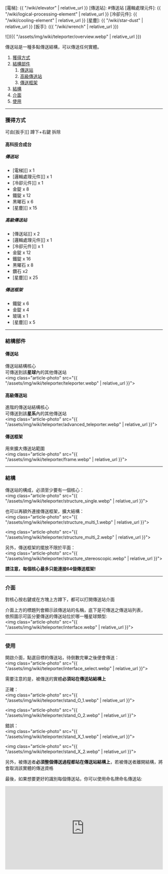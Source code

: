 [電梯]: {{ "/wiki/elevator" | relative_url }}
[傳送站]: #傳送站
[邏輯處理元件]: {{ "/wiki/logical-processing-element" | relative_url }}
[冷卻元件]: {{ "/wiki/cooling-element" | relative_url }}
[星塵]: {{ "/wiki/star-dust" | relative_url }}
[扳手]: ({{ "/wiki/wrench" | relative_url }})

![]({{ "/assets/img/wiki/teleporter/overview.webp" | relative_url }})

傳送站是一種多點傳送結構，可以傳送任何實體。

<div class="article-content">
<ol>
    <li><a href="#獲得方式">獲得方式</a></li>
    <li><a href="#結構部件">結構部件</a>
        <ol>
            <li><a href="#傳送站">傳送站</a></li>
            <li><a href="#高級傳送站">高級傳送站</a></li>
            <li><a href="#傳送框架">傳送框架</a></li>
        </ol>
    </li>
    <li><a href="#結構">結構</a></li>
    <li><a href="#介面">介面</a></li>
    <li><a href="#使用">使用</a></li>
</ol>
</div>

---

<a name="獲得方式"></a>

### 獲得方式

可由[扳手][] 蹲下+右鍵 拆除


#### 高科技合成台

##### 傳送站

- [電梯][] x 1  
- [邏輯處理元件][] x 1  
- [冷卻元件][] x 1  
- 金錠 x 8  
- 鐵錠 x 12  
- 黑曜石 x 6  
- [星塵][] x 15


##### 高級傳送站

- [傳送站][] x 2  
- [邏輯處理元件][] x 1  
- [冷卻元件][] x 1  
- 金錠 x 12  
- 鐵錠 x 16  
- 黑曜石 x 8  
- 鑽石 x2  
- [星塵][] x 25


##### 傳送框架

- 鐵錠 x 6  
- 金錠 x 4  
- 玻璃 x 1  
- [星塵][] x 5
<hr>
<a name="結構部件"></a>

### 結構部件

<a name="傳送站"></a>

#### 傳送站

傳送站結構核心  
可傳送到該<b>星球</b>內的其他傳送站  
<img class="article-photo" src="{{ "/assets/img/wiki/teleporter/teleporter.webp" | relative_url }}">

<a name="高級傳送站"></a>

#### 高級傳送站

進階的傳送站結構核心  
可傳送到該<b>星系</b>內的其他傳送站  
<img class="article-photo" src="{{ "/assets/img/wiki/teleporter/advanced_teleporter.webp" | relative_url }}">

<a name="傳送框架"></a>

#### 傳送框架

用來擴大傳送站範圍  
<img class="article-photo" src="{{ "/assets/img/wiki/teleporter/frame.webp" | relative_url }}">
<hr>
<a name="結構"></a>

### 結構

傳送站的構成，必須至少要有一個核心：  
<img class="article-photo" src="{{ "/assets/img/wiki/teleporter/structure_single.webp" | relative_url }}">

也可以再額外連接傳送框架，擴大結構：  
<img class="article-photo" src="{{ "/assets/img/wiki/teleporter/structure_multi_1.webp" | relative_url }}">

<img class="article-photo" src="{{ "/assets/img/wiki/teleporter/structure_multi_2.webp" | relative_url }}">

另外，傳送框架的擺放不限於平面：  
<img class="article-photo" src="{{ "/assets/img/wiki/teleporter/structure_stereoscopic.webp" | relative_url }}">

__請注意，每個核心最多只能連接64個傳送框架!__
<hr>
<a name="介面"></a>

### 介面

對核心按右鍵或在方塊上方蹲下，都可以打開傳送站介面

介面上方的標題列會顯示該傳送站的名稱，底下是可傳送之傳送站列表，  
依照圖示可區分要傳送的傳送站位於哪一種星球類型:  
<img class="article-photo" src="{{ "/assets/img/wiki/teleporter/interface.webp" | relative_url }}">
<hr>
<a name="使用"></a>

### 使用

開啟介面，點選目標的傳送站，待倒數完畢之後便會傳送：  
<img class="article-photo" src="{{ "/assets/img/wiki/teleporter/interface_select.webp" | relative_url }}">

需要注意的是，被傳送的實體<b>必須站在傳送站結構上</b>

正確：  
<img class="article-photo" src="{{ "/assets/img/wiki/teleporter/stand_O_1.webp" | relative_url }}">

<img class="article-photo" src="{{ "/assets/img/wiki/teleporter/stand_O_2.webp" | relative_url }}">

錯誤：  
<img class="article-photo" src="{{ "/assets/img/wiki/teleporter/stand_X_1.webp" | relative_url }}">

<img class="article-photo" src="{{ "/assets/img/wiki/teleporter/stand_X_2.webp" | relative_url }}">

另外，被傳送者<b>必須整個傳送過程都站在傳送站結構上</b>，若被傳送者離開結構，將會取消該實體的傳送資格

最後，如果想要更好的識別每個傳送站，你可以使用命名牌命名傳送站:  
<div style="width:100%;height:0px;position:relative;padding-bottom:52.927%;"><iframe src="https://streamable.com/s/78e4k/jtyolf?autoplay=1&muted=1" frameborder="0" width="100%" height="100%" allowfullscreen style="width:100%;height:100%;position:absolute;left:0px;top:0px;overflow:hidden;"></iframe></div>

